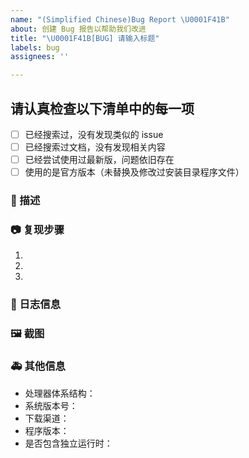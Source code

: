 ```yaml
---
name: "(Simplified Chinese)Bug Report \U0001F41B"
about: 创建 Bug 报告以帮助我们改进
title: "\U0001F41B[BUG] 请输入标题"
labels: bug
assignees: ''

---
```


## 请认真检查以下清单中的每一项
- [ ] 已经搜索过，没有发现类似的 issue
- [ ] 已经搜索过文档，没有发现相关内容
- [ ] 已经尝试使用过最新版，问题依旧存在
- [ ] 使用的是官方版本（未替换及修改过安装目录程序文件）

<!--
发布前请先尝试在 Issues 内搜索一下你的问题是否已经被提出过，
详细地描述 bug，让大家都能理解，请一定确定你所要发布的内容是一个 Bug，如果不确定请发 Question
别忘了填写标题，标题要简短的描述问题
Before posting, please try searching in Issues to see if your question has already been asked,
Describe the bug in detail so that everyone can understand it
Don't forget to fill in the title, which should briefly describe the problem
-->

### 🐛 描述
<!--
详细的描述该问题
Describe the problem in detail
-->


### 📷 复现步骤

<!--
清晰描述复现步骤，让别人也能看到问题
确保上述步骤尽可能能够在大多数设备上 100% 复现，以便定位问题原因
Clearly describe the reproduction steps so that others can see the problem
Ensure that the above steps can be reproduced 100% on most devices as far as possible in order to locate the cause of the problem
-->
1. 
2. 
3. 

### 📄 日志信息
<!--
在程序内 设置 - 通用设置 - 存储空间 - 打开Logs文件夹 找到当天的日志，将文件上传或将关键部分写在此处，在内容的开始与结束上加上 ``` 单独作为一行，如下所示
Set in the program - General Settings - storage space - open the logs folder to find the log of the day, upload the file or write the key part here, and add ``` to the beginning and end of the content as a separate line, as shown below

```
- 日志文件所在文件夹路径
    - Microsoft Store ```%USERPROFILE%\AppData\Local\Packages\4651ED44255E.47979655102CE_k6txddmbb6c52\LocalCache\Logs```
    - Windows ```\Logs``` or ```%Tmp%\Steam++\Logs```
    - macOS ```~/Library/Caches/Steam++/Logs```
    - Linux ```$XDG_CACHE_HOME/Steam++/Logs``` or ```$HOME/.cache/Steam++/Logs```
    - Android ```/data/data/net.steampp.app/cache/Logs```
你的日志内容
Your log content
```

-->

### 🖼 截图

<!--
截图可以贴在这里
Screenshots can be posted here
-->

### 🚑 其他信息

- 处理器体系结构：<!-- x64 / x86 / arm64 -->
- 系统版本号：<!-- example Windows 10.19042.844(see winver) / macOS Monterey 12 / Ubuntu 20.04.2 LTS -->
- 下载渠道：<!-- 微软商店 / 官网 / Github / AppStore / xx网盘 -->
- 程序版本：<!-- 2.8.4 -->
- 是否包含独立运行时：<!-- 文件名中带有 with_runtime 或 不包含 fde -->